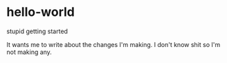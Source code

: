 # hello-world
stupid getting started

It wants me to write about the changes I'm making.  I don't know shit so I'm not making any.
